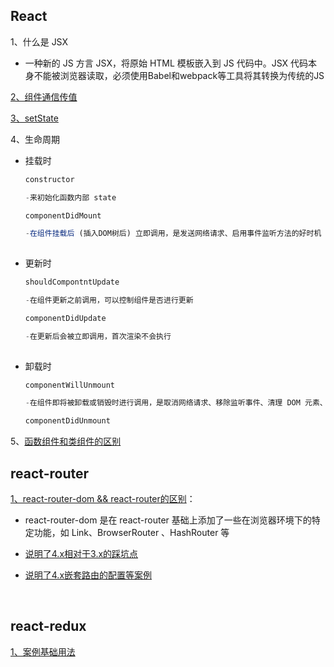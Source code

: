 ## React
1、什么是 JSX 

* 一种新的 JS 方言 JSX，将原始 HTML 模板嵌入到 JS 代码中。JSX 代码本身不能被浏览器读取，必须使用Babel和webpack等工具将其转换为传统的JS

[2、组件通信传值](https://github.com/yang1212/collection-about/issues)

[3、setState](https://github.com/yang1212/collection-about/issues/12)

4、生命周期

* 挂载时
  ```js
  constructor
  
  -来初始化函数内部 state
  
  componentDidMount
  
  -在组件挂载后 (插入DOM树后) 立即调用，是发送网络请求、启用事件监听方法的好时机
    
  ```
* 更新时
  ```js
  shouldCompontntUpdate
  
  -在组件更新之前调用，可以控制组件是否进行更新
  
  componentDidUpdate
  
  -在更新后会被立即调用，首次渲染不会执行
    
  ```
* 卸载时
  ```js
  componentWillUnmount
  
  -在组件即将被卸载或销毁时进行调用，是取消网络请求、移除监听事件、清理 DOM 元素、清理定时器等操作的好时机
  
  componentDidUnmount
  ```

5、[函数组件和类组件的区别](https://juejin.cn/post/6867028553629138952)
<br/>

## react-router
[1、react-router-dom && react-router的区别](https://hexuanzhang.github.io/2018/03/01/react-router/)：

* react-router-dom 是在 react-router 基础上添加了一些在浏览器环境下的特定功能，如 Link、BrowserRouter 、HashRouter 等

* [说明了4.x相对于3.x的踩坑点](https://juejin.cn/post/6844903640839225358)

* [说明了4.x嵌套路由的配置等案例](https://segmentfault.com/a/1190000020812860)

<br/>

## react-redux
[1、案例基础用法](https://github.com/yang1212/collection-about/issues/7)
